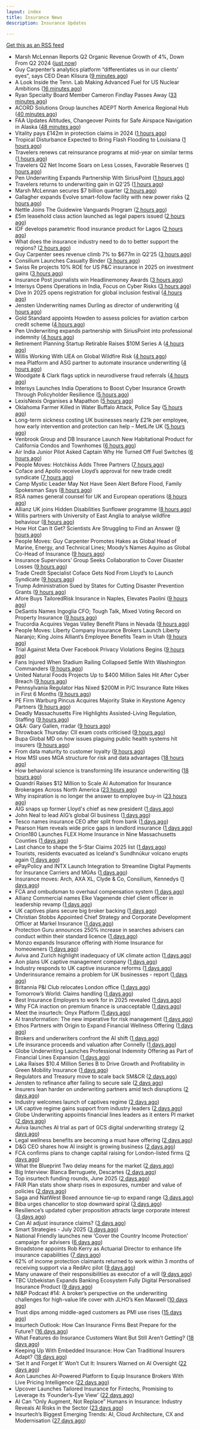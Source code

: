 ```yaml
---
layout: index
title: Insurance News
description: Insurance Updates

---
```


[Get this as an RSS feed](/insurance.rss)

<!-- news_marker starts -->
- Marsh McLennan Reports Q2 Organic Revenue Growth of 4%, Down From Q2 2024 ([just now](https://www.insurancejournal.com/news/national/2025/07/17/832059.htm))
- Guy Carpenter’s analytics platform “differentiates us in our clients’ eyes”, says CEO Dean Klisura ([9 minutes ago](https://www.reinsurancene.ws/guy-carpenters-analytics-platform-differentiates-us-in-our-clients-eyes-says-ceo-dean-klisura/))
- A Look Inside the Tenn. Lab Making Advanced Fuel for US Nuclear Ambitions ([16 minutes ago](https://www.insurancejournal.com/news/southeast/2025/07/17/832060.htm))
- Ryan Specialty Board Member Cameron Findlay Passes Away ([33 minutes ago](https://www.insurancejournal.com/news/midwest/2025/07/17/832056.htm))
- ACORD Solutions Group launches ADEPT North America Regional Hub ([40 minutes ago](https://www.reinsurancene.ws/acord-solutions-group-launches-adept-north-america-regional-hub/))
- FAA Updates Altitudes, Changeover Points for Safe Airspace Navigation in Alaska ([48 minutes ago](https://www.insurancejournal.com/news/west/2025/07/17/832053.htm))
- Vitality pays £142m in protection claims in 2024 ([1 hours ago](https://ifamagazine.com/vitality-pays-142m-in-protection-claims-in-2024/))
- Tropical Disturbance Expected to Bring Flash Flooding to Louisiana ([1 hours ago](https://www.insurancejournal.com/news/southcentral/2025/07/17/832048.htm))
- Travelers renews cat reinsurance programs at mid-year on similar terms ([1 hours ago](https://www.reinsurancene.ws/travelers-renews-cat-reinsurance-programs-at-mid-year-on-similar-terms/))
- Travelers Q2 Net Income Soars on Less Losses, Favorable Reserves ([1 hours ago](https://www.insurancejournal.com/news/national/2025/07/17/832042.htm))
- Pen Underwriting Expands Partnership With SiriusPoint ([1 hours ago](https://insurance-edge.net/2025/07/17/pen-underwriting-expands-partnership-with-siriuspoint/))
- Travelers returns to underwriting gain in Q2‘25 ([1 hours ago](https://www.reinsurancene.ws/travelers-returns-to-underwriting-gain-in-q225/))
- Marsh McLennan secures $7 billion quarter ([2 hours ago](https://www.insurancebusinessmag.com/uk/news/breaking-news/marsh-mclennan-secures-7-billion-quarter-542925.aspx))
- Gallagher expands Evolve smart-follow facility with new power risks ([2 hours ago](https://www.reinsurancene.ws/gallagher-expands-evolve-smart-follow-facility-with-new-power-risks/))
- Nettle Joins The Guidewire Vanguards Program ([2 hours ago](https://insurance-edge.net/2025/07/17/nettle-joins-the-guidewire-vanguards-program/))
- £5m leasehold class action launched as legal papers issued ([2 hours ago](https://www.postonline.co.uk/news/7958171/%C2%A35m-leaseholder-class-action-launched-as-legal-papers-issued))
- IDF develops parametric flood insurance product for Lagos ([2 hours ago](https://www.reinsurancene.ws/idf-develops-parametric-flood-insurance-product-for-lagos/))
- What does the insurance industry need to do to better support the regions? ([2 hours ago](https://www.insurancebusinessmag.com/uk/tv/what-does-the-insurance-industry-need-to-do-to-better-support-the-regions-542873.aspx))
- Guy Carpenter sees revenue climb 7% to $677m in Q2’25 ([3 hours ago](https://www.reinsurancene.ws/guy-carpenter-sees-revenue-climb-7-to-677m-in-q225/))
- Consilium Launches Casualty Binder ([3 hours ago](https://insurance-edge.net/2025/07/17/consilium-launches-casualty-binder/))
- Swiss Re projects 10% ROE for US P&C insurance in 2025 on investment gains ([3 hours ago](https://www.reinsurancene.ws/swiss-re-projects-10-roe-for-us-pc-insurance-in-2025-on-investment-gains/))
- Insurance Post journalists win Headlinemoney Awards ([3 hours ago](https://www.postonline.co.uk/news/7958169/insurance-post-journalists-win-headlinemoney-awards))
- Intersys Opens Operations in India, Focus on Cyber Risks ([3 hours ago](https://insurance-edge.net/2025/07/17/intersys-opens-operations-in-india-focus-on-cyber-risks/))
- Dive In 2025 opens registration for global inclusion festival ([4 hours ago](https://www.insurancebusinessmag.com/uk/news/diversity-inclusion/dive-in-2025-opens-registration-for-global-inclusion-festival-542878.aspx))
- Jensten Underwriting names Durling as director of underwriting ([4 hours ago](https://www.insurancebusinessmag.com/uk/news/breaking-news/jensten-underwriting-names-durling-as-director-of-underwriting-542877.aspx))
- Gold Standard appoints Howden to assess policies for aviation carbon credit scheme ([4 hours ago](https://www.reinsurancene.ws/gold-standard-appoints-howden-to-assess-policies-for-aviation-carbon-credit-scheme/))
- Pen Underwriting expands partnership with SiriusPoint into professional indemnity ([4 hours ago](https://www.insurancebusinessmag.com/uk/news/professional-liability/pen-underwriting-expands-partnership-with-siriuspoint-into-professional-indemnity-542875.aspx))
- Retirement Planning Startup Retirable Raises $10M Series A ([4 hours ago](https://www.insurtechinsights.com/retirement-planning-startup-retirable-raises-10m-series-a/))
- Willis Working With UEA on Global Wildfire Risk ([4 hours ago](https://insurance-edge.net/2025/07/17/willis-working-with-uea-on-global-wildfire-risk/))
- mea Platform and ASG partner to automate insurance underwriting ([4 hours ago](https://www.reinsurancene.ws/mea-platform-and-asg-partner-to-automate-insurance-underwriting/))
- Woodgate & Clark flags uptick in neurodiverse fraud referrals ([4 hours ago](https://www.postonline.co.uk/market-access/claims-fraud/7958107/woodgate-clark-flags-uptick-in-neurodiverse-fraud-referrals))
- Intersys Launches India Operations to Boost Cyber Insurance Growth Through Policyholder Resilience ([5 hours ago](https://www.insurtechinsights.com/intersys-launches-india-operations-to-boost-cyber-insurance-growth-through-policyholder-resilience/))
- LexisNexis Organises a Mapathon ([5 hours ago](https://insurance-edge.net/2025/07/17/lexisnexis-organises-a-mapathon/))
- Oklahoma Farmer Killed in Water Buffalo Attack, Police Say ([5 hours ago](https://www.insurancejournal.com/news/southcentral/2025/07/17/831820.htm))
- Long-term sickness costing UK businesses nearly £21k per employee, how early intervention and protection can help – MetLife UK ([5 hours ago](https://ifamagazine.com/long-term-sickness-costing-uk-businesses-nearly-21k-per-employee-how-early-intervention-and-protection-can-help-metlife-uk/))
- Venbrook Group and DB Insurance Launch New Habitational Product for California Condos and Townhomes ([6 hours ago](https://www.insurtechinsights.com/venbrook-group-and-db-insurance-launch-new-habitational-product-for-california-condos-and-townhomes/))
- Air India Junior Pilot Asked Captain Why He Turned Off Fuel Switches ([6 hours ago](https://www.insurancejournal.com/news/international/2025/07/17/832007.htm))
- People Moves: Hotchkiss Adds Three Partners ([7 hours ago](https://www.insurancejournal.com/news/southcentral/2025/07/17/831719.htm))
- Coface and Apollo receive Lloyd’s approval for new trade credit syndicate ([7 hours ago](https://www.insurancebusinessmag.com/uk/news/breaking-news/coface-and-apollo-receive-lloyds-approval-for-new-trade-credit-syndicate-542847.aspx))
- Camp Mystic Leader May Not Have Seen Alert Before Flood, Family Spokesman Says ([8 hours ago](https://www.insurancejournal.com/news/southcentral/2025/07/17/832011.htm))
- RSA names general counsel for UK and European operations ([8 hours ago](https://www.insurancebusinessmag.com/uk/news/breaking-news/rsa-names-general-counsel-for-uk-and-european-operations-542839.aspx))
- Allianz UK joins Hidden Disabilities Sunflower programme ([8 hours ago](https://www.insurancebusinessmag.com/uk/news/breaking-news/allianz-uk-joins-hidden-disabilities-sunflower-programme-542838.aspx))
- Willis partners with University of East Anglia to analyse wildfire behaviour ([8 hours ago](https://www.insurancebusinessmag.com/uk/news/catastrophe/willis-partners-with-university-of-east-anglia-to-analyse-wildfire-behaviour-542836.aspx))
- How Hot Can It Get? Scientists Are Struggling to Find an Answer ([9 hours ago](https://www.insurancejournal.com/news/international/2025/07/17/831944.htm))
- People Moves: Guy Carpenter Promotes Hakes as Global Head of Marine, Energy, and Technical Lines; Moody’s Names Aquino as Global Co-Head of Insurance ([9 hours ago](https://www.insurancejournal.com/news/international/2025/07/17/831962.htm))
- Insurance Supervisors’ Group Seeks Collaboration to Cover Disaster Losses ([9 hours ago](https://www.insurancejournal.com/news/international/2025/07/17/831931.htm))
- Trade Credit Specialist Coface Gets Nod From Lloyd’s to Launch Syndicate ([9 hours ago](https://www.insurancejournal.com/news/international/2025/07/17/832001.htm))
- Trump Administration Sued by States for Cutting Disaster Prevention Grants ([9 hours ago](https://www.insurancejournal.com/news/national/2025/07/17/831915.htm))
- Afore Buys TailoredRisk Insurance in Naples, Elevates Paolini ([9 hours ago](https://www.insurancejournal.com/news/southeast/2025/07/17/831965.htm))
- DeSantis Names Ingoglia CFO; Tough Talk, Mixed Voting Record on Property Insurance ([9 hours ago](https://www.insurancejournal.com/news/southeast/2025/07/17/831947.htm))
- Trucordia Acquires Vegas Valley Benefit Plans in Nevada ([9 hours ago](https://www.insurancejournal.com/news/west/2025/07/17/831959.htm))
- People Moves: Liberty Company Insurance Brokers Launch Liberty Naranjo; King Joins Alliant’s Employee Benefits Team in Utah ([9 hours ago](https://www.insurancejournal.com/news/west/2025/07/17/831486.htm))
- Trial Against Meta Over Facebook Privacy Violations Begins ([9 hours ago](https://www.insurancejournal.com/news/national/2025/07/17/831981.htm))
- Fans Injured When Stadium Railing Collapsed Settle With Washington Commanders ([9 hours ago](https://www.insurancejournal.com/news/east/2025/07/17/831936.htm))
- United Natural Foods Projects Up to $400 Million Sales Hit After Cyber Breach ([9 hours ago](https://www.insurancejournal.com/news/east/2025/07/17/831867.htm))
- Pennsylvania Regulator Has Nixed $200M in P/C Insurance Rate Hikes in First 6 Months ([9 hours ago](https://www.insurancejournal.com/news/east/2025/07/17/831870.htm))
- PE Firm Warburg Pincus Acquires Majority Stake in Keystone Agency Partners ([9 hours ago](https://www.insurancejournal.com/news/national/2025/07/17/831978.htm))
- Deadly Massachusetts Fire Highlights Assisted-Living Regulation, Staffing ([9 hours ago](https://www.insurancejournal.com/news/east/2025/07/17/832014.htm))
- Q&A: Gary Gallen, rradar ([9 hours ago](https://www.postonline.co.uk/risk-management/7957608/qa-gary-gallen-rradar))
- Throwback Thursday: CII exam costs criticised ([9 hours ago](https://www.postonline.co.uk/broker/7956735/throwback-thursday-cii-exam-costs-criticised))
- Bupa Global MD on how issues plaguing public health systems hit insurers ([9 hours ago](https://www.postonline.co.uk/personal/7958021/bupa-global-md-on-how-issues-plaguing-public-health-systems-hit-insurers))
- From data maturity to customer loyalty ([9 hours ago](https://www.postonline.co.uk/market-access/7958119/from-data-maturity-to-customer-loyalty))
- How MSI uses MGA structure for risk and data advantages ([18 hours ago](https://www.dig-in.com/news/mgas-risk-and-data-management-advantages))
- How behavioral science is transforming life insurance underwriting ([18 hours ago](https://www.dig-in.com/opinion/how-behavioral-science-is-transforming-life-insurance-underwriting))
- Quandri Raises $12 Million to Scale AI Automation for Insurance Brokerages Across North America ([23 hours ago](https://www.insurtechinsights.com/quandri-raises-12-million-to-scale-ai-automation-for-insurance-brokerages-across-north-america/))
- Why inspiration is no longer the answer to employee buy-in ([23 hours ago](https://www.insurancebusinessmag.com/uk/business-strategy/why-inspiration-is-no-longer-the-answer-to-employee-buyin-542791.aspx))
- AIG snaps up former Lloyd's chief as new president ([1 days ago](https://www.insurancebusinessmag.com/uk/news/breaking-news/aig-snaps-up-former-lloyds-chief-as-new-president-542772.aspx))
- John Neal to lead AIG’s global GI business ([1 days ago](https://www.postonline.co.uk/news/7958158/john-neal-to-lead-aigs-global-gi-business))
- Tesco names insurance CEO after split from bank ([1 days ago](https://www.postonline.co.uk/people/7958155/tesco-names-insurance-ceo-after-split-from-bank))
- Pearson Ham reveals wide price gaps in landlord insurance ([1 days ago](https://www.postonline.co.uk/news/7958153/pearson-ham-reveals-wide-price-gaps-in-landlord-insurance))
- Orion180 Launches FLEX Home Insurance in Nine Massachusetts Counties ([1 days ago](https://www.insurtechinsights.com/orion180-launches-flex-home-insurance-in-nine-massachusetts-counties/))
- Last chance to shape the 5-Star Claims 2025 list ([1 days ago](https://www.insurancebusinessmag.com/uk/news/claims/last-chance-to-shape-the-5star-claims-2025-list-542729.aspx))
- Tourists, residents evacuated as Iceland's Sundhnúkur volcano erupts again ([1 days ago](https://www.insurancebusinessmag.com/uk/news/catastrophe/tourists-residents-evacuated-as-icelands-sundhnukur-volcano-erupts-again-542727.aspx))
- ePayPolicy and INTX Launch Integration to Streamline Digital Payments for Insurance Carriers and MGAs ([1 days ago](https://www.insurtechinsights.com/epaypolicy-and-intx-launch-integration-to-streamline-digital-payments-for-insurance-carriers-and-mgas/))
- Insurance moves: Arch, AXA XL, Clyde & Co, Consilium, Kennedys ([1 days ago](https://www.insurancebusinessmag.com/uk/news/breaking-news/insurance-moves-arch-axa-xl-clyde-and-co-consilium-kennedys-542721.aspx))
- FCA and ombudsman to overhaul compensation system ([1 days ago](https://www.postonline.co.uk/regulation/7958151/fca-and-ombudsman-to-overhaul-compensation-system))
- Allianz Commercial names Elke Vagenende chief client officer in leadership revamp ([1 days ago](https://www.insurancebusinessmag.com/uk/news/breaking-news/allianz-commercial-names-elke-vagenende-chief-client-officer-in-leadership-revamp-542714.aspx))
- UK captives plans secure big broker backing ([1 days ago](https://www.postonline.co.uk/commercial/7958150/uk-captives-plans-secure-big-broker-backing))
- Christian Stobbs Appointed Chief Strategy and Corporate Development Officer at Markel Insurance ([1 days ago](https://www.insurtechinsights.com/christian-stobbs-appointed-chief-strategy-and-corporate-development-officer-at-markel-insurance/))
- Protection Guru announces 250% increase in searches advisers can conduct within their standard licence ([1 days ago](https://ifamagazine.com/protection-guru-announces-250-increase-in-searches-advisers-can-conduct-within-their-standard-licence/))
- Monzo expands Insurance offering with Home Insurance for homeowners ([1 days ago](https://ifamagazine.com/monzo-expands-insurance-offering-with-home-insurance-for-homeowners/))
- Aviva and Zurich highlight inadequacy of UK climate action ([1 days ago](https://www.postonline.co.uk/news/7958139/aviva-and-zurich-highlight-inadequacy-of-uk-climate-action))
- Aon plans UK captive management company ([1 days ago](https://www.insurancebusinessmag.com/uk/news/breaking-news/aon-plans-uk-captive-management-company-542682.aspx))
- Industry responds to UK captive insurance reforms ([1 days ago](https://www.insurancebusinessmag.com/uk/news/breaking-news/industry-responds-to-uk-captive-insurance-reforms-542681.aspx))
- Underinsurance remains a problem for UK businesses - report ([1 days ago](https://www.insurancebusinessmag.com/uk/news/sme/underinsurance-remains-a-problem-for-uk-businesses--report-542678.aspx))
- Britannia P&I Club relocates London office ([1 days ago](https://www.insurancebusinessmag.com/uk/news/marine/britannia-pandi-club-relocates-london-office-542677.aspx))
- Tomorrow’s World: Claims handling ([1 days ago](https://www.postonline.co.uk/claims/7958005/tomorrow%E2%80%99s-world-claims-handling))
- Best Insurance Employers to work for in 2025 revealed ([1 days ago](https://www.postonline.co.uk/personal/7957887/best-insurance-employers-to-work-for-in-2025-revealed))
- Why FCA inaction on premium finance is unacceptable ([1 days ago](https://www.postonline.co.uk/personal/7957875/why-fca-inaction-on-premium-finance-is-unacceptable))
- Meet the insurtech: Onyx Platform ([1 days ago](https://www.dig-in.com/news/meet-the-insurtech-onyx-platform))
- AI transformation: The new imperative for risk management ([1 days ago](https://www.dig-in.com/opinion/ai-transformation-is-vital-for-risk-management))
- Ethos Partners with Origin to Expand Financial Wellness Offering ([1 days ago](https://www.insurtechinsights.com/ethos-partners-with-origin-to-expand-financial-wellness-offering/))
- Brokers and underwriters confront the AI shift ([1 days ago](https://www.insurancebusinessmag.com/uk/news/technology/brokers-and-underwriters-confront-the-ai-shift-542633.aspx))
- Life insurance proceeds and valuation after Connelly ([1 days ago](https://www.dig-in.com/opinion/redemptions-and-reality-life-insurance-proceeds-and-valuation-after-connelly))
- Globe Underwriting Launches Professional Indemnity Offering as Part of Financial Lines Expansion ([1 days ago](https://www.insurtechinsights.com/globe-underwriting-launches-professional-indemnity-offering-as-part-of-financial-lines-expansion/))
- Laka Raises $10.4 Million Series B to Drive Growth and Profitability in Green Mobility Insurance ([1 days ago](https://www.insurtechinsights.com/laka-raises-10-4-million-series-b-to-drive-growth-and-profitability-in-green-mobility-insurance/))
- Regulators and Treasury move to scale back SM&CR ([2 days ago](https://www.postonline.co.uk/regulation/7958140/regulators-and-treasury-move-to-scale-back-smcr))
- Jensten to refinance after failing to secure sale ([2 days ago](https://www.postonline.co.uk/news/7958135/jensten-to-refinance-after-failing-to-secure-sale))
- Insurers lean harder on underwriting partners amid tech disruptions ([2 days ago](https://www.insurancebusinessmag.com/uk/news/technology/insurers-lean-harder-on-underwriting-partners-amid-tech-disruptions-542562.aspx))
- Industry welcomes launch of captives regime ([2 days ago](https://www.postonline.co.uk/news/7958138/industry-welcomes-launch-of-captives-regime))
- UK captive regime gains support from industry leaders ([2 days ago](https://www.insurancebusinessmag.com/uk/news/breaking-news/uk-captive-regime-gains-support-from-industry-leaders-542556.aspx))
- Globe Underwriting appoints financial lines leaders as it enters PI market ([2 days ago](https://www.insurancebusinessmag.com/uk/news/professional-liability/globe-underwriting-appoints-financial-lines-leaders-as-it-enters-pi-market-542553.aspx))
- Aviva launches AI trial as part of GCS digital underwriting strategy ([2 days ago](https://www.insurancebusinessmag.com/uk/news/technology/aviva-launches-ai-trial-as-part-of-gcs-digital-underwriting-strategy-542551.aspx))
- Legal wellness benefits are becoming a must have offering ([2 days ago](https://www.dig-in.com/opinion/legal-wellness-benefits-are-becoming-a-must-have-offering))
- D&G CEO shares how AI insight is growing business ([2 days ago](https://www.postonline.co.uk/personal/7958136/dg-ceo-shares-how-ai-insight-is-growing-business))
- FCA confirms plans to change capital raising for London-listed firms ([2 days ago](https://www.insurancebusinessmag.com/uk/news/breaking-news/fca-confirms-plans-to-change-capital-raising-for-londonlisted-firms-542543.aspx))
- What the Blueprint Two delay means for the market ([2 days ago](https://www.postonline.co.uk/lloyd%E2%80%99slondon/7958116/what-the-blueprint-two-delay-means%C2%A0for-the-market))
- Big Interview: Blanca Berruguete, Descartes ([2 days ago](https://www.postonline.co.uk/commercial/7957897/big-interview-blanca-berruguete-descartes))
- Top insurtech funding rounds, June 2025 ([2 days ago](https://www.dig-in.com/list/top-insurtech-funding-rounds-june-2025))
- FAIR Plan stats show sharp rises in exposures, number and value of policies ([2 days ago](https://www.dig-in.com/news/california-fair-plan-exposures-and-policies-rise-sharply))
- Saga and NatWest Boxed announce tie-up to expand range ([3 days ago](https://www.postonline.co.uk/personal/7958133/saga-and-natwest-boxed-tie-up-to-expand-range))
- Biba urges chancellor to stop downward spiral ([3 days ago](https://www.postonline.co.uk/news/7958131/biba-urges-chancellor-to-stop-downward-spiral))
- Resilience’s updated cyber proposition attracts large corporate interest ([3 days ago](https://www.postonline.co.uk/commercial/7958128/resilience%E2%80%99s-updated-cyber-proposition-attracts-large-corporate-interest))
- Can AI adjust insurance claims? ([3 days ago](https://www.dig-in.com/news/can-ai-adjust-insurance-claims))
- Smart Strategies - July 2025 ([3 days ago](https://www.dig-in.com/news/smart-strategies-for-insurers))
- National Friendly launches new ‘Cover the Country Income Protection’ campaign for advisers ([6 days ago](https://ifamagazine.com/national-friendly-launches-new-cover-the-country-income-protection-campaign-for-advisers/))
- Broadstone appoints Rob Kerry as Actuarial Director to enhance life insurance capabilities ([7 days ago](https://ifamagazine.com/broadstone-appoints-rob-kerry-as-actuarial-director-to-enhance-life-insurance-capabilities/))
- 62% of income protection claimants returned to work within 3 months of receiving support via a RedArc pilot ([9 days ago](https://ifamagazine.com/62-of-income-protection-claimants-returned-to-work-within-3-months-of-receiving-support-via-a-redarc-pilot/))
- Many unaware of their responsibilities as executor of a will ([9 days ago](https://ifamagazine.com/many-unaware-of-their-responsibilities-as-executor-of-a-will/))
- TBC Uzbekistan Expands Banking Ecosystem Fully Digital Personalised Insurance Product ([9 days ago](https://thefintechtimes.com/tbc-uzbekistan-launches-fully-digital-personalised-insurance-product/))
- NI&P Podcast #14: A broker’s perspective on the underwriting challenges for high-value life cover with JLHO’s Ken Maxwell ([10 days ago](https://ifamagazine.com/nip-podcast-14-a-brokers-perspective-on-the-underwriting-challenges-for-high-value-life-cover-with-jlhos-ken-maxwell/))
- Trust dips among middle-aged customers as PMI use rises ([15 days ago](https://ifamagazine.com/trust-dips-among-middle-aged-customers-as-pmi-use-rises/))
- Insurtech Outlook: How Can Insurance Firms Best Prepare for the Future? ([16 days ago](https://thefintechtimes.com/insurtech-outlook-how-can-insurance-firms-best-prepare-for-the-future/))
- What Features do Insurance Customers Want But Still Aren’t Getting? ([18 days ago](https://thefintechtimes.com/what-features-do-insurance-customers-want-but-still-arent-getting/))
- Keeping Up With Embedded Insurance: How Can Traditional Insurers Adapt? ([18 days ago](https://thefintechtimes.com/keeping-up-with-embedded-insurance-how-can-traditional-insurers-adapt/))
- ‘Set It and Forget It’ Won’t Cut It: Insurers Warned on AI Oversight ([22 days ago](https://thefintechtimes.com/set-it-and-forget-it-wont-cut-it-insurers-warned-on-ai-oversight/))
- Aon Launches AI-Powered Platform to Equip Insurance Brokers With Live Pricing Intelligence ([22 days ago](https://thefintechtimes.com/aon-launches-ai-powered-platform-to-equip-insurance-brokers-with-live-pricing-intelligence/))
- Upcover Launches Tailored Insurance for Fintechs, Promising to Leverage its ‘Founder’s-Eye View’ ([22 days ago](https://thefintechtimes.com/upcover-launches-tailored-insurance-for-fintechs-promising-to-leverage-its-founders-eye-view/))
- AI Can “Only Augment, Not Replace” Humans in Insurance: Industry Reveals AI Risks in the Sector ([23 days ago](https://thefintechtimes.com/ai-can-only-augment-not-replace-humans-in-insurance-industry-reveals-ai-risks-in-the-sector/))
- Insurtech’s Biggest Emerging Trends: AI, Cloud Architecture, CX and Modernisation ([27 days ago](https://thefintechtimes.com/insurtech-biggest-emerging-trends-ai-cloud-architecture-cx-and-data/))

<!-- news_marker ends -->